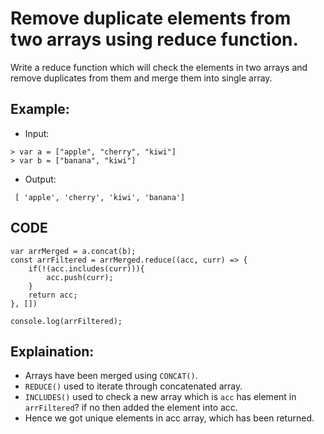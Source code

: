 # Remove duplicate elements from two arrays using reduce function.

Write a reduce function which will check the elements in two arrays and remove duplicates from them and merge them into single array.

## Example:

- Input:

```
> var a = ["apple", "cherry", "kiwi"]
> var b = ["banana", "kiwi"]
```

- Output:

```
 [ 'apple', 'cherry', 'kiwi', 'banana']
```

## CODE

```
var arrMerged = a.concat(b);
const arrFiltered = arrMerged.reduce((acc, curr) => {
    if(!(acc.includes(curr))){
        acc.push(curr);
    }
    return acc;
}, [])

console.log(arrFiltered);
```

## Explaination:

- Arrays have been merged using `CONCAT()`.
- `REDUCE()` used to iterate through concatenated array.
- `INCLUDES()` used to check a new array which is `acc` has element in `arrFiltered`? if no then added the element into acc.
- Hence we got unique elements in acc array, which has been returned.
